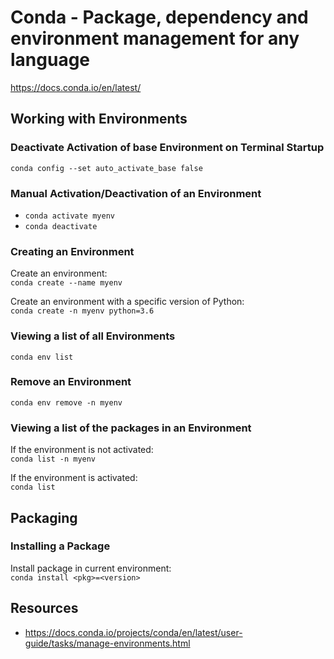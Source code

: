 # Conda - Package, dependency and environment management for any language

https://docs.conda.io/en/latest/

## Working with Environments

### Deactivate Activation of base Environment on Terminal Startup

```conda config --set auto_activate_base false```

### Manual Activation/Deactivation of an Environment

* ```conda activate myenv```
* ```conda deactivate```

### Creating an Environment

Create an environment:  
```conda create --name myenv```

Create an environment with a specific version of Python:  
```conda create -n myenv python=3.6```

### Viewing a list of all Environments

```conda env list```

### Remove an Environment

`conda env remove -n myenv`

### Viewing a list of the packages in an Environment

If the environment is not activated:  
```conda list -n myenv```

If the environment is activated:  
```conda list```

## Packaging

### Installing a Package

Install package in current environment:  
`conda install <pkg>=<version>`

## Resources

* https://docs.conda.io/projects/conda/en/latest/user-guide/tasks/manage-environments.html
